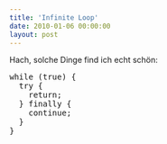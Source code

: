 ```yaml
---
title: 'Infinite Loop'
date: 2010-01-06 00:00:00
layout: post
---
```

Hach, solche Dinge find ich echt schön:

<pre class="brush: java">
while (true) {
  try {
    return;
  } finally {
    continue;
  }
}
</pre>
